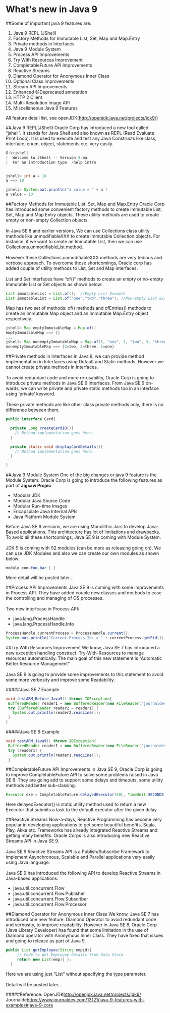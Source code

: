 # What's new in Java 9
##Some of important java 9 features are:
1. Java 9 REPL (JShell)
2. Factory Methods for Immutable List, Set, Map and Map.Entry
3. Private methods in Interfaces
4. Java 9 Module System
5. Process API Improvements
6. Try With Resources Improvement
7. CompletableFuture API Improvements
8. Reactive Streams
9. Diamond Operator for Anonymous Inner Class
10. Optional Class Improvements
11. Stream API Improvements
12. Enhanced @Deprecated annotation
13. HTTP 2 Client
14. Мulti-Resolution Image API
15. Miscellaneous Java 9 Features

All feature detail list, see openJDK(<http://openjdk.java.net/projects/jdk9/>)

##Java 9 REPL(JShell)
Oracle Corp has introduced a new tool called “jshell”. 
It stands for Java Shell and also known as REPL (Read Evaluate Print Loop). 
It is used to execute and test any Java Constructs like class, interface, enum, object, statements etc. very easily.

```Java
G:\>jshell
|  Welcome to JShell -- Version 9-ea
|  For an introduction type: /help intro


jshell> int a = 10
a ==> 10

jshell> System.out.println("a value = " + a )
a value = 10
```

##Factory Methods for Immutable List, Set, Map and Map.Entry
Oracle Corp has introduced some convenient factory methods to create Immutable List, Set, Map and Map.Entry objects. 
These utility methods are used to create empty or non-empty Collection objects. <br><br>
In Java SE 8 and earlier versions, We can use Collections class utility methods like unmodifiableXXX to create Immutable Collection objects. 
For instance, if we want to create an Immutable List, then we can use Collections.unmodifiableList method. <br><br>
However these Collections.unmodifiableXXX methods are very tedious and verbose approach. 
To overcome those shortcomings, Oracle corp has added couple of utility methods to List, Set and Map interfaces.<br><br>
List and Set interfaces have “of()” methods to create an empty or no-empty Immutable List or Set objects as shown below:
```Java
List immutableList = List.of();  //Empty List Example
List immutableList = List.of("one","two","three"); //Non-empty List Example
```
Map has two set of methods: of() methods and ofEntries() methods to create an Immutable Map object and an Immutable Map.Entry object respectively.
```Java
jshell> Map emptyImmutableMap = Map.of()
emptyImmutableMap ==> {}
...
jshell> Map nonemptyImmutableMap = Map.of(1, "one", 2, "two", 3, "three")
nonemptyImmutableMap ==> {2=two, 3=three, 1=one}
```

##Private methods in Interfaces
In Java 8, we can provide method implementation in Interfaces using Default and Static methods. However we cannot create private methods in Interfaces.<br><br>
To avoid redundant code and more re-usability, Oracle Corp is going to introduce private methods in Java SE 9 Interfaces. 
From Java SE 9 on-wards, we can write private and private static methods too in an interface using ‘private’ keyword.<br><br>
These private methods are like other class private methods only, there is no difference between them.
```java
public interface Card{

  private Long createCardID(){
    // Method implementation goes here.
  }

  private static void displayCardDetails(){
    // Method implementation goes here.
  }

}
```

##Java 9 Module System
One of the big changes or java 9 feature is the Module System. Oracle Corp is going to introduce the following features as part of **Jigsaw Projec**

+ Modular JDK
+ Modular Java Source Code
+ Modular Run-time Images
+ Encapsulate Java Internal APIs
+ Java Platform Module System

Before Java SE 9 versions, we are using Monolithic Jars to develop Java-Based applications. 
This architecture has lot of limitations and drawbacks. To avoid all these shortcomings, Java SE 9 is coming with Module System.<br><br>
JDK 9 is coming with 92 modules (can be more as releasing going on). We can use JDK Modules and also we can create our own modules as shown below:
```java
module com.foo.bar { }
```

More detail will be posted later...

##Process API Improvements
Java SE 9 is coming with some improvements in Process API. They have added couple new classes and methods to ease the controlling and managing of OS processes.<br><br>
Two new interfcase in Process API:
+ java.lang.ProcessHandle
+ java.lang.ProcessHandle.Info

```java
ProcessHandle currentProcess = ProcessHandle.current();
System.out.println("Current Process Id: = " + currentProcess.getPid());
```

##Try With Resources Improvement
We know, Java SE 7 has introduced a new exception handling construct: Try-With-Resources to manage resources automatically. 
The main goal of this new statement is “Automatic Better Resource Management”<br><br>
Java SE 9 is going to provide some improvements to this statement to avoid some more verbosity and improve some Readability.

#####Java SE 7 Example
```java
void testARM_Before_Java9() throws IOException{
 BufferedReader reader1 = new BufferedReader(new FileReader("journaldev.txt"));
 try (BufferedReader reader2 = reader1) {
   System.out.println(reader2.readLine());
 }
}
```
#####Java SE 9 Example
```java
void testARM_Java9() throws IOException{
 BufferedReader reader1 = new BufferedReader(new FileReader("journaldev.txt"));
 try (reader1) {
   System.out.println(reader1.readLine());
 }
```

##CompletableFuture API Improvements
In Java SE 9, Oracle Corp is going to improve CompletableFuture API to solve some problems raised in Java SE 8. 
They are going add to support some delays and timeouts, some utility methods and better sub-classing.
```java
Executor exe = CompletableFuture.delayedExecutor(50L, TimeUnit.SECONDS);
```
Here delayedExecutor() is static utility method used to return a new Executor that submits a task to the default executor after the given delay.

##Reactive Streams
Now-a-days, Reactive Programming has become very popular in developing applications to get some beautiful benefits. 
Scala, Play, Akka etc. Frameworks has already integrated Reactive Streams and getting many benefits. 
Oracle Corps is also introducing new Reactive Streams API in Java SE 9.<br><br>
Java SE 9 Reactive Streams API is a Publish/Subscribe Framework to implement Asynchronous, Scalable and Parallel applications very easily using Java language.<br><br>
Java SE 9 has introduced the following API to develop Reactive Streams in Java-based applications.
+ java.util.concurrent.Flow
+ java.util.concurrent.Flow.Publisher
+ java.util.concurrent.Flow.Subscriber
+ java.util.concurrent.Flow.Processor

##Diamond Operator for Anonymous Inner Class
We know, Java SE 7 has introduced one new feature: Diamond Operator to avoid redundant code and verbosity, to improve readability. 
However in Java SE 8, Oracle Corp (Java Library Developer) has found that some limitation in the use of Diamond operator with Anonymous Inner Class. 
They have fixed that issues and going to release as part of Java 9.
```java
public List getEmployee(String empid){
     // Code to get Employee details from Data Store
     return new List(emp){ };
  }
```
Here we are using just “List” without specifying the type parameter. <br><br>
Detail will be posted later...


#####Reference:
OpenJDK<http://openjdk.java.net/projects/jdk9/> <br>
Journalde<https://www.journaldev.com/13121/java-9-features-with-examples#java-9-core>